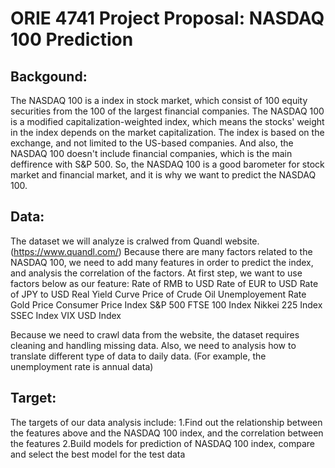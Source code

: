 
# ORIE 4741 Project Proposal: NASDAQ 100 Prediction

## Backgound:
The NASDAQ 100 is a index in stock market, which consist of 100 equity securities from the 100 of the largest financial companies.
The NASDAQ 100 is a modified capitalization-weighted index, which means the stocks' weight in the index depends on the market capitalization.
The index is based on the exchange, and not limited to the US-based companies.
And also, the NASDAQ 100 doesn't include financial companies, which is the main deffirence with S&P 500.
So, the NASDAQ 100 is a good barometer for stock market and financial market, and it is why we want to predict the NASDAQ 100.

## Data:
The dataset we will analyze is cralwed from Quandl website. (https://www.quandl.com/)
Because there are many factors related to the NASDAQ 100, we need to add many features in order to predict the index, and analysis the
correlation of the factors. At first step, we want to use factors below as our feature:
Rate of RMB to USD
Rate of EUR to USD
Rate of JPY to USD
Real Yield Curve
Price of Crude Oil
Unemployement Rate
Gold Price
Consumer Price Index
S&P 500
FTSE 100 Index
Nikkei 225 Index
SSEC Index
VIX
USD Index

Because we need to crawl data from the website, the dataset requires cleaning and handling missing data. Also, we need to analysis how to 
translate different type of data to daily data. (For example, the unemployment rate is annual data)

## Target:
The targets of our data analysis include:
1.Find out the relationship between the features above and the NASDAQ 100 index, and the correlation between the features
2.Build models for prediction of NASDAQ 100 index, compare and select the best model for the test data
